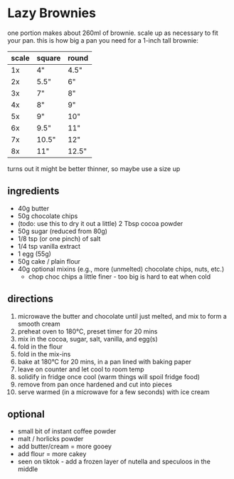 # Lazy Brownies

one portion makes about 260ml of brownie.
scale up as necessary to fit your pan.
this is how big a pan you need for a 1-inch tall brownie:

| scale | square | round |
|-------|--------|-------|
| 1x    | 4"     | 4.5"  |
| 2x    | 5.5"   | 6"    |
| 3x    | 7"     | 8"    |
| 4x    | 8"     | 9"    |
| 5x    | 9"     | 10"   |
| 6x    | 9.5"   | 11"   |
| 7x    | 10.5"  | 12"   |
| 8x    | 11"    | 12.5" |

turns out it might be better thinner, so maybe use a size up

## ingredients

* 40g butter
* 50g chocolate chips
* (todo: use this to dry it out a little) 2 Tbsp cocoa powder
* 50g sugar (reduced from 80g)
* 1/8 tsp (or one pinch) of salt
* 1/4 tsp vanilla extract
* 1 egg (55g)
* 50g cake / plain flour
* 40g optional mixins (e.g., more (unmelted) chocolate chips, nuts, etc.)
    * chop choc chips a little finer - too big is hard to eat when cold

## directions

1. microwave the butter and chocolate until just melted, and mix to form a smooth cream
2. preheat oven to 180°C, preset timer for 20 mins
3. mix in the cocoa, sugar, salt, vanilla, and egg(s)
4. fold in the flour
5. fold in the mix-ins
6. bake at 180°C for 20 mins, in a pan lined with baking paper
7. leave on counter and let cool to room temp
8. solidify in fridge once cool (warm things will spoil fridge food)
9. remove from pan once hardened and cut into pieces
10. serve warmed (in a microwave for a few seconds) with ice cream

## optional

* small bit of instant coffee powder
* malt / horlicks powder
* add butter/cream = more gooey
* add flour = more cakey
* seen on tiktok - add a frozen layer of nutella and speculoos in the middle
